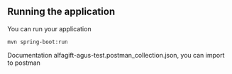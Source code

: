 ## Running the application 

You can run your application
```shell script
mvn spring-boot:run
```

Documentation alfagift-agus-test.postman_collection.json, you can import to postman